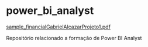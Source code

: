 # power_bi_analyst
[sample_financialGabrielAlcazarProjeto1.pdf](https://github.com/user-attachments/files/16415085/sample_financialGabrielAlcazarProjeto1.pdf)

Repositório relacionado a formação de Power BI Analyst
